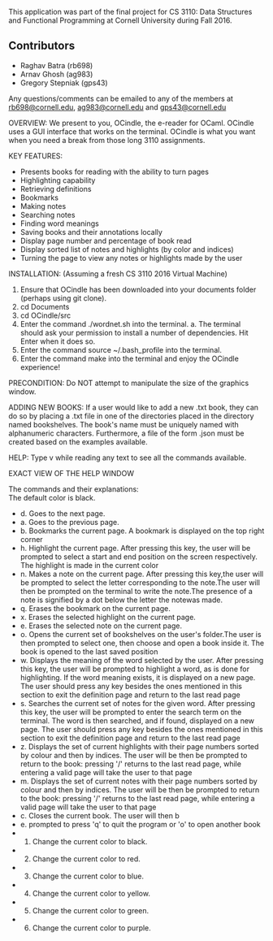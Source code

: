 This application was part of the final project for CS 3110: Data Structures and Functional Programming at Cornell University during Fall 2016. 

## Contributors
* Raghav Batra (rb698)
* Arnav Ghosh (ag983)
* Gregory Stepniak (gps43)

Any questions/comments can be emailed to any of the members at rb698@cornell.edu, ag983@cornell.edu and gps43@cornell.edu

OVERVIEW:
We present to you, OCindle, the e-reader for OCaml. 
OCindle uses a GUI interface that works on the terminal. 
OCindle is what you want when you need a break from those long 3110 assignments.

KEY FEATURES:
- Presents books for reading with the ability to turn pages
- Highlighting capability
- Retrieving definitions
- Bookmarks
- Making notes
- Searching notes
- Finding word meanings
- Saving books and their annotations locally
- Display page number and percentage of book read
- Display sorted list of notes and highlights (by color and indices)
- Turning the page to view any notes or highlights made by the user

INSTALLATION:
(Assuming a fresh CS 3110 2016 Virtual Machine)
1. Ensure that OCindle has been downloaded into your documents folder (perhaps using git clone).
2. cd Documents
3. cd OCindle/src
4. Enter the command ./wordnet.sh into the terminal.
   a. The terminal should ask your permission to install a number of dependencies.
      Hit Enter when it does so.
5. Enter the command source ~/.bash_profile into the terminal.
6. Enter the command make into the terminal and enjoy the OCindle experience!

PRECONDITION: Do NOT attempt to manipulate the size of the graphics window.

ADDING NEW BOOKS: 
If a user would like to add a new .txt book, they can do so
by placing a .txt file in one of the directories placed in the directory named bookshelves.
The book's name <bookname> must be uniquely named with alphanumeric characters.
Furthermore, a file of the form <bookname>.json must be created based on the examples
available.

HELP: Type v while reading any text to see all the commands available. 

EXACT VIEW OF THE HELP WINDOW

The commands and their explanations:  
The default color is black. 
 * d. Goes to the next page.
 * a. Goes to the previous page. 
 * b. Bookmarks the current page. A bookmark is displayed on the top right corner 
 * h. Highlight the current page. After pressing this key, the user will be prompted to select a start and end position on the screen respectively. The highlight is made in the current color 
 * n. Makes a note on the current page. After pressing this key,the user will be prompted to select the letter corresponding to the note.The user will then be prompted on the terminal to write the note.The presence of a note is signified by a dot below the letter the notewas made. 
 * q. Erases the bookmark on the current page. 
 * x. Erases the selected highlight on the current page. 
 * e. Erases the selected note on the current page. 
 * o. Opens the current set of bookshelves on the user's folder.The user is then prompted to select one, then choose and open a book inside it. The book is opened to the last saved position 
 * w. Displays the meaning of the word selected by the user. After pressing this key, the user will be prompted to highlight a word, as is done for highlighting. If the word meaning exists, it is displayed on a new page. The user should press any key besides the ones mentioned in this section to exit the definition page and return to the last read page 
 * s. Searches the current set of notes for the given word. After pressing this key, the user will be prompted to enter the search term on the terminal. The word is then searched, and if found, displayed on a new page. The user should press any key besides the ones mentioned in this section to exit the definition page and return to the last read page 
 * z. Displays the set of current highlights with their page numbers sorted by colour and then by indices. The user will be then be prompted to return to the book: pressing '/' returns to the last read page, while entering a valid page will take the user to that page
 * m. Displays the set of current notes with their page numbers sorted by colour and then by indices. The user will be then be prompted to return to the book: pressing '/' returns to the last read page, while entering a valid page will take the user to that page
 * c. Closes the current book. The user will then b
 * e. prompted to press 'q' to quit the program or 'o' to open another book
 * 1. Change the current color to black. 
 * 2. Change the current color to red. 
 * 3. Change the current color to blue. 
 * 4. Change the current color to yellow. 
 * 5. Change the current color to green. 
 * 6. Change the current color to purple. 


